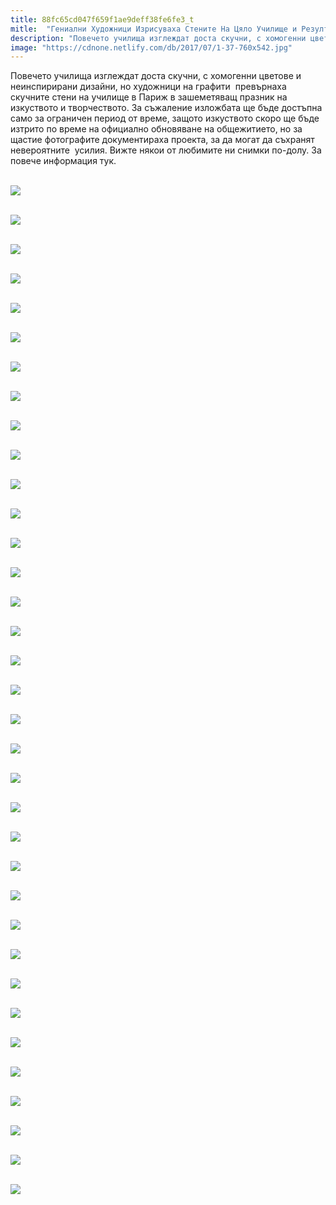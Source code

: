 ```yaml
---
title: 88fc65cd047f659f1ae9deff38fe6fe3_t
mitle:  "Гениални Художници Изрисуваха Стените На Цяло Училище и Резултата е Зашеметяващ!"
description: "Повечето училища изглеждат доста скучни, с хомогенни цветове и неинспирирани дизайни, но художници на графити  превърнаха скучните стени на училище в Париж в заше�"
image: "https://cdnone.netlify.com/db/2017/07/1-37-760x542.jpg"
---
```


 <p>Повечето училища изглеждат доста скучни, с хомогенни цветове и неинспирирани дизайни, но художници на графити  превърнаха скучните стени на училище в Париж в зашеметяващ празник на изкуството и творчеството. За съжаление изложбата ще бъде достъпна само за ограничен период от време, защото изкуството скоро ще бъде изтрито по време на официално обновяване на общежитието, но за щастие фотографите документираха проекта, за да могат да съхранят невероятните  усилия. Вижте някои от любимите ни снимки по-долу. За повече информация тук.</p>      <p> <br/><img src="https://cdnone.netlify.com/db/2017/07/1-37-760x542.jpg"/><br/></p> <p> <br/><img src="https://cdnone.netlify.com/db/2017/07/2-36-760x507.jpg"/><br/></p> <p> <br/><img src="https://cdnone.netlify.com/db/2017/07/3-36-760x507.jpg"/><br/></p>      <p> <br/><img src="https://cdnone.netlify.com/db/2017/07/4-37-760x507.jpg"/><br/></p> <p> <br/><img src="https://cdnone.netlify.com/db/2017/07/5-38-760x1520.jpg"/><br/></p> <p> <br/><img src="https://cdnone.netlify.com/db/2017/07/6-38-760x507.jpg"/><br/></p> <p> <br/><img src="https://cdnone.netlify.com/db/2017/07/7-35-760x507.jpg"/><br/></p>      <p> <br/><img src="https://cdnone.netlify.com/db/2017/07/8-37-760x507.jpg"/><br/></p> <p> <br/><img src="https://cdnone.netlify.com/db/2017/07/9-31-760x1013.jpg"/><br/></p> <p> <br/><img src="https://cdnone.netlify.com/db/2017/07/10-35-760x1010.jpg"/><br/></p> <p> <br/><img src="https://cdnone.netlify.com/db/2017/07/11-30-760x507.jpg"/><br/></p> <p> <br/><img src="https://cdnone.netlify.com/db/2017/07/12-30-760x760.jpg"/><br/></p> <p> <br/><img src="https://cdnone.netlify.com/db/2017/07/13-29-760x507.jpg"/><br/></p>      <p> <br/><img src="https://cdnone.netlify.com/db/2017/07/14-27-760x507.jpg"/><br/></p> <p> <br/><img src="https://cdnone.netlify.com/db/2017/07/15-23-760x507.jpg"/><br/></p> <p> <br/><img src="https://cdnone.netlify.com/db/2017/07/16-18-760x507.jpg"/><br/></p> <p> <br/><img src="https://cdnone.netlify.com/db/2017/07/17-16-760x507.jpg"/><br/></p>      <p> <br/><img src="https://cdnone.netlify.com/db/2017/07/18-15-760x507.jpg"/><br/></p> <p> <br/><img src="https://cdnone.netlify.com/db/2017/07/19-11-760x1010.jpg"/><br/></p> <p> <br/><img src="https://cdnone.netlify.com/db/2017/07/20-11-760x507.jpg"/><br/></p> <p> <br/><img src="https://cdnone.netlify.com/db/2017/07/21-8-760x507.jpg"/><br/></p> <p> <br/><img src="https://cdnone.netlify.com/db/2017/07/22-5-760x507.jpg"/><br/></p> <p> <br/><img src="https://cdnone.netlify.com/db/2017/07/23-4-760x507.jpg"/><br/></p> <p> <br/><img src="https://cdnone.netlify.com/db/2017/07/24-4-760x1013.jpg"/><br/></p> <p> <br/><img src="https://cdnone.netlify.com/db/2017/07/25-4-760x507.jpg"/><br/></p> <p> <br/><img src="https://cdnone.netlify.com/db/2017/07/26-3-760x1017.jpg"/><br/></p> <p> <br/><img src="https://cdnone.netlify.com/db/2017/07/27-2-760x507.jpg"/><br/></p> <p> <br/><img src="https://cdnone.netlify.com/db/2017/07/28-1-760x507.jpg"/><br/></p> <p> <br/><img src="https://cdnone.netlify.com/db/2017/07/29-1-760x507.jpg"/><br/></p> <p> <br/><img src="https://cdnone.netlify.com/db/2017/07/30-1-760x507.jpg"/><br/></p> <p> <br/><img src="https://cdnone.netlify.com/db/2017/07/31-1-760x1014.jpg"/><br/></p> <p> <br/><img src="https://cdnone.netlify.com/db/2017/07/32-1-760x507.jpg"/><br/></p> <p> <br/><img src="https://cdnone.netlify.com/db/2017/07/34-760x507.jpg"/><br/></p> <p> <br/><img src="https://cdnone.netlify.com/db/2017/07/35-760x507.jpg"/><br/></p> <p> <br/><img src="https://cdnone.netlify.com/db/2017/07/36-760x507.jpg"/><br/></p>       